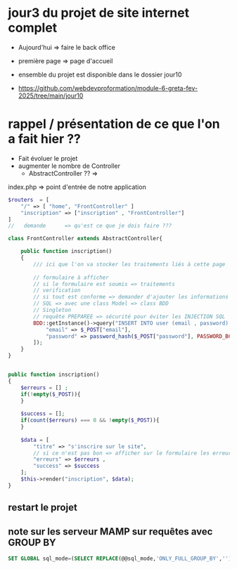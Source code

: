 # jour3 du projet de site internet complet

- Aujourd'hui => faire le back office 
- première page => page d'accueil 

- ensemble du projet est disponible dans le dossier jour10
- <https://github.com/webdevproformation/module-6-greta-fev-2025/tree/main/jour10>


# rappel / présentation de ce que l'on a fait hier ??  

- Fait évoluer le projet 
- augmenter le nombre de Controller 
    - AbstractController ?? => 

index.php  => point d'entrée de notre application

```php
$routers  = [
    "/" => [ "home", "FrontController" ]
    "inscription" => ["inscription" , "FrontController"]
]
//   demande      => qu'est ce que je dois faire ???
```

```php
class FrontController extends AbstractController{

    public function inscription()
    {
        /// ici que l'on va stocker les traitements liés à cette page
        
        // formulaire à afficher 
        // si le formulaire est soumis => traitements 
        // verification 
        // si tout est conforme => demander d'ajouter les informations en base de données 
        // SQL => avec une class Model => class BDD
        // Singleton 
        // requête PREPAREE => sécurité pour éviter les INJECTION SQL 
        BDD::getInstance()->query("INSERT INTO user (email , password) VALUES (:email, :password) " , [
            "email" => $_POST["email"],
            "password" => password_hash($_POST["password"], PASSWORD_BCRYPT  )
        ]);
    }
}


public function inscription()
{
    $erreurs = [] ; 
    if(!empty($_POST)){         
    }
    
    $success = [];
    if(count($erreurs) === 0 && !empty($_POST)){
    }
    
    $data = [
        "titre" => "s'inscrire sur le site",
        // si ce n'est pas bon => afficher sur le formulaire les erreurs 
        "erreurs" => $erreurs ,
        "success" => $success
    ];
    $this->render("inscription", $data);
}
```

## restart le projet 

## note sur les serveur MAMP sur requêtes avec GROUP BY

```sql
SET GLOBAL sql_mode=(SELECT REPLACE(@@sql_mode,'ONLY_FULL_GROUP_BY',''));
```
